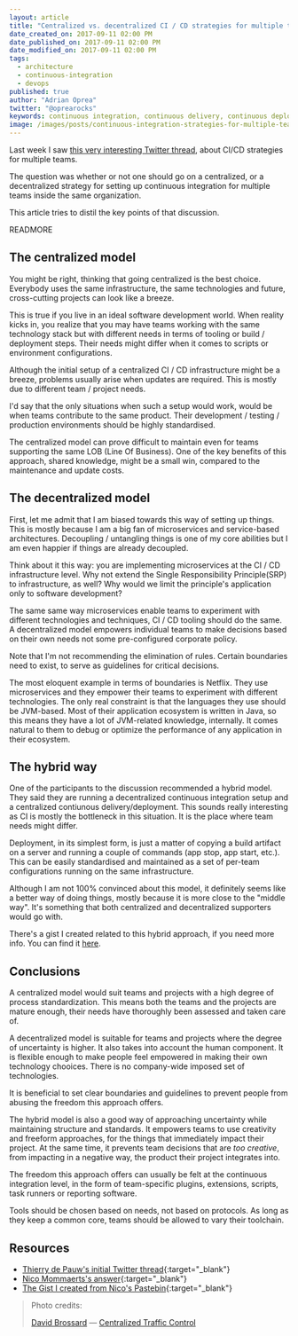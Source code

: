 ```yaml
---
layout: article
title: "Centralized vs. decentralized CI / CD strategies for multiple teams"
date_created_on: 2017-09-11 02:00 PM
date_published_on: 2017-09-11 02:00 PM
date_modified_on: 2017-09-11 02:00 PM
tags:
  - architecture
  - continuous-integration
  - devops
published: true
author: "Adrian Oprea"
twitter: "@oprearocks"
keywords: continuous integration, continuous delivery, continuous deployment, devops, agile, ci
image: /images/posts/continuous-integration-strategies-for-multiple-teams/post.jpg
---
```


Last week I saw [this very interesting Twitter thread](https://twitter.com/tdpauw/status/903590379638939648),
about CI/CD strategies for multiple teams.

The question was whether or not one should go on a centralized,
or a decentralized strategy for setting up continuous integration for multiple teams inside the same organization.

This article tries to distil the key points of that discussion.

READMORE

## The centralized model

You might be right, thinking that going centralized is the best choice. Everybody uses the same infrastructure,
the same technologies and future, cross-cutting projects can look like a breeze.

This is true if you live in an ideal software development world. When reality kicks in, you realize that
you may have teams working with the same technology stack but with different needs in terms of tooling or
build / deployment steps. Their needs might differ when it comes to scripts or environment configurations.

Although the initial setup of a centralized CI / CD infrastructure might be a breeze, problems usually arise
when updates are required. This is mostly due to different team / project needs.

I'd say that the only situations when such a setup would work, would be when teams contribute to the same
product. Their development / testing / production environments should be highly standardised.

The centralized model can prove difficult to maintain even for teams supporting the same LOB (Line Of Business).
One of the key benefits of this approach, shared knowledge, might be a small win, compared to  the maintenance
and update costs.

## The decentralized model

First, let me admit that I am biased towards this way of setting up things. This is mostly because I am a big fan of
microservices and service-based architectures. Decoupling / untangling things is one of my core abilities but I
am even happier if things are already decoupled.

Think about it this way: you are implementing microservices at the CI / CD infrastructure level.
Why not extend the Single Responsibility Principle(SRP) to infrastructure, as well? Why would we limit the principle's
application only to software development?

The same same way microservices enable teams to experiment with different technologies and techniques, CI / CD tooling should
do the same. A decentralized model empowers individual teams to make decisions based on their own needs not some pre-configured
corporate policy.

Note that I'm not recommending the elimination of rules. Certain boundaries need to exist, to serve as guidelines for critical
decisions.

The most eloquent example in terms of boundaries is Netflix. They use microservices and they empower their teams to experiment
with different technologies. The only real constraint is that the languages they use should be JVM-based.
Most of their application ecosystem is written in Java, so this means they have a lot of JVM-related knowledge, internally.
It comes natural to them to debug or optimize the performance of any application in their ecosystem.

## The hybrid way

One of the participants to the discussion recommended a hybrid model. They said they are running a decentralized continuous
integration setup and a centralized contiunous delivery/deployment. This sounds really interesting as CI is mostly the
bottleneck in this situation. It is the place where team needs might differ.

Deployment, in its simplest form, is just a matter of copying a build artifact on a server and running a couple of commands
(app stop, app start, etc.). This can be easily standardised and maintained as a set of per-team configurations running on the same
infrastructure.

Although I am not 100% convinced about this model, it definitely seems like a better way of doing things, mostly because
it is more close to the "middle way". It's something that both centralized and decentralized supporters would go with.

There's a gist I created related to this hybrid approach, if you need more info. You can find it [here](https://gist.github.com/oprearocks/a7c3f2b5d0ca6cfb45a5af60f68eb7f2).

## Conclusions

A centralized model would suit teams and projects with a high degree of process standardization.
This means both the teams and the projects are mature enough, their needs have thoroughly been assessed and taken care of.

A decentralized model is suitable for teams and projects where the degree of uncertainty is higher.
It also takes into account the human component. It is flexible enough to make people feel empowered
in making their own technology chooices. There is no company-wide imposed set of technologies.

It is beneficial to set clear boundaries and guidelines to prevent people from abusing the freedom this
approach offers.

The hybrid model is also a good way of approaching uncertainty while maintaining structure and standards.
It empowers teams to use creativity and freeform approaches, for the things that immediately impact their project.
At the same time, it prevents team decisions that are *too creative*, from impacting in a negative way, the product their project integrates into.

The freedom this approach offers can usually be felt at the continuous integration level, in the form of team-specific plugins,
extensions, scripts, task runners or reporting software.

Tools should be chosen based on needs, not based on protocols. As long as they keep a common core,
teams should be allowed to vary their toolchain.

## Resources

- [Thierry de Pauw's initial Twitter thread](https://twitter.com/tdpauw/status/903590379638939648){:target="_blank"}
- [Nico Mommaerts's answer](https://twitter.com/nico_mommaerts/status/903683121312399360){:target="_blank"}
- [The Gist I created from Nico's Pastebin](https://gist.github.com/oprearocks/a7c3f2b5d0ca6cfb45a5af60f68eb7f2){:target="_blank"}

> Photo credits:
>
> [David Brossard](https://www.flickr.com/photos/string_bass_dave/) &mdash; [Centralized Traffic Control](https://flic.kr/p/pG5oyt)
